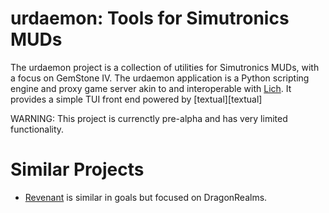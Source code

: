 # urdaemon: Tools for Simutronics MUDs

The urdaemon project is a collection of utilities for Simutronics MUDs, with a
focus on GemStone IV. The urdaemon application is a Python scripting engine
and proxy game server akin to and interoperable with [Lich][lich]. It
provides a simple TUI front end powered by [textual][textual]

WARNING: This project is currenctly pre-alpha and has very limited
functionality.

# Similar Projects

- [Revenant][revenant] is similar in goals but focused on DragonRealms.


[lich]: <https://github.com/elanthia-online/lich-5>
[revenant]: <https://github.com/jandersson/revenant>
[textua]: <https://github.com/textualize/textual>
